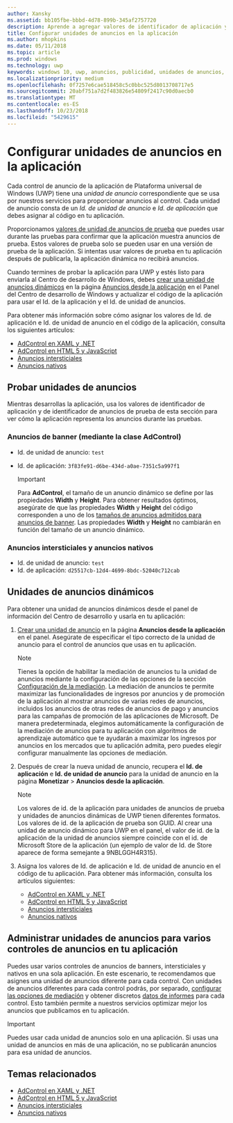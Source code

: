 ```yaml
---
author: Xansky
ms.assetid: bb105fbe-bbbd-4d78-899b-345af2757720
description: Aprende a agregar valores de identificador de aplicación y de identificador de unidad de anuncios a la aplicación desde el panel del Centro de desarrollo de Windows antes de enviar la aplicación a la Tienda.
title: Configurar unidades de anuncios en la aplicación
ms.author: mhopkins
ms.date: 05/11/2018
ms.topic: article
ms.prod: windows
ms.technology: uwp
keywords: windows 10, uwp, anuncios, publicidad, unidades de anuncios, pruebas
ms.localizationpriority: medium
ms.openlocfilehash: 0f7257e6cae518458c5c0bbc525d8013708717e5
ms.sourcegitcommit: 20abf751a7d2f483826e54809f2417c90d0aecb0
ms.translationtype: MT
ms.contentlocale: es-ES
ms.lasthandoff: 10/23/2018
ms.locfileid: "5429615"
---
```

# <a name="set-up-ad-units-in-your-app"></a>Configurar unidades de anuncios en la aplicación

Cada control de anuncio de la aplicación de Plataforma universal de Windows (UWP) tiene una *unidad de anuncio* correspondiente que se usa por nuestros servicios para proporcionar anuncios al control. Cada unidad de anuncio consta de un *Id. de unidad de anuncio* e *Id. de aplicación* que debes asignar al código en tu aplicación.

Proporcionamos [valores de unidad de anuncios de prueba](#test-ad-units) que puedes usar durante las pruebas para confirmar que la aplicación muestra anuncios de prueba. Estos valores de prueba solo se pueden usar en una versión de prueba de la aplicación. Si intentas usar valores de prueba en tu aplicación después de publicarla, la aplicación dinámica no recibirá anuncios.

Cuando termines de probar la aplicación para UWP y estés listo para enviarla al Centro de desarrollo de Windows, debes [crear una unidad de anuncios dinámicos](#live-ad-units) en la página [Anuncios desde la aplicación](../publish/in-app-ads.md) en el Panel del Centro de desarrollo de Windows y actualizar el código de la aplicación para usar el Id. de la aplicación y el Id. de unidad de anuncios.

Para obtener más información sobre cómo asignar los valores de Id. de aplicación e Id. de unidad de anuncio en el código de la aplicación, consulta los siguientes artículos:
* [AdControl en XAML y .NET](adcontrol-in-xaml-and--net.md)
* [AdControl en HTML 5 y JavaScript](adcontrol-in-html-5-and-javascript.md)
* [Anuncios intersticiales](../monetize/interstitial-ads.md)
* [Anuncios nativos](../monetize/native-ads.md)

<span id="test-ad-units" />

## <a name="test-ad-units"></a>Probar unidades de anuncios

Mientras desarrollas la aplicación, usa los valores de identificador de aplicación y de identificador de anuncios de prueba de esta sección para ver cómo la aplicación representa los anuncios durante las pruebas.

### <a name="banner-ads-using-the-adcontrol-class"></a>Anuncios de banner (mediante la clase AdControl)

* Id. de unidad de anuncio: ```test```
* Id. de aplicación:  ```3f83fe91-d6be-434d-a0ae-7351c5a997f1```

    > [!IMPORTANT]
    > Para **AdControl**, el tamaño de un anuncio dinámico se define por las propiedades **Width** y **Height**. Para obtener resultados óptimos, asegúrate de que las propiedades **Width** y **Height** del código corresponden a uno de los [tamaños de anuncios admitidos para anuncios de banner](supported-ad-sizes-for-banner-ads.md). Las propiedades **Width** y **Height** no cambiarán en función del tamaño de un anuncio dinámico.

### <a name="interstitial-ads-and-native-ads"></a>Anuncios intersticiales y anuncios nativos

* Id. de unidad de anuncio: ```test```
* Id. de aplicación:  ```d25517cb-12d4-4699-8bdc-52040c712cab```

<span id="live-ad-units" />

## <a name="live-ad-units"></a>Unidades de anuncios dinámicos

Para obtener una unidad de anuncios dinámicos desde el panel de información del Centro de desarrollo y usarla en tu aplicación:

1.  [Crear una unidad de anuncio](../publish/in-app-ads.md#create-ad-unit) en la página **Anuncios desde la aplicación** en el panel. Asegúrate de especificar el tipo correcto de la unidad de anuncio para el control de anuncios que usas en tu aplicación.
    > [!NOTE]
    > Tienes la opción de habilitar la mediación de anuncios tu la unidad de anuncios mediante la configuración de las opciones de la sección [Configuración de la mediación](../publish/in-app-ads.md#mediation). La mediación de anuncios te permite maximizar las funcionalidades de ingresos por anuncios y de promoción de la aplicación al mostrar anuncios de varias redes de anuncios, incluidos los anuncios de otras redes de anuncios de pago y anuncios para las campañas de promoción de las aplicaciones de Microsoft. De manera predeterminada, elegimos automáticamente la configuración de la mediación de anuncios para tu aplicación con algoritmos de aprendizaje automático que te ayudarán a maximizar los ingresos por anuncios en los mercados que tu aplicación admita, pero puedes elegir configurar manualmente las opciones de mediación.

2.  Después de crear la nueva unidad de anuncio, recupera el **Id. de aplicación** e **Id. de unidad de anuncio** para la unidad de anuncio en la página **Monetizar** &gt; **Anuncios desde la aplicación**.
    > [!NOTE]
    > Los valores de id. de la aplicación para unidades de anuncios de prueba y unidades de anuncios dinámicas de UWP tienen diferentes formatos. Los valores de id. de la aplicación de prueba son GUID. Al crear una unidad de anuncio dinámico para UWP en el panel, el valor de id. de la aplicación de la unidad de anuncios siempre coincide con el id. de Microsoft Store de la aplicación (un ejemplo de valor de Id. de Store aparece de forma semejante a 9NBLGGH4R315).

3.  Asigna los valores de Id. de aplicación e Id. de unidad de anuncio en el código de tu aplicación. Para obtener más información, consulta los artículos siguientes:
    * [AdControl en XAML y .NET](adcontrol-in-xaml-and--net.md)
    * [AdControl en HTML 5 y JavaScript](adcontrol-in-html-5-and-javascript.md)
    * [Anuncios intersticiales](../monetize/interstitial-ads.md)
    * [Anuncios nativos](../monetize/native-ads.md)

<span id="manage" />

## <a name="manage-ad-units-for-multiple-ad-controls-in-your-app"></a>Administrar unidades de anuncios para varios controles de anuncios en tu aplicación

Puedes usar varios controles de anuncios de banners, intersticiales y nativos en una sola aplicación. En este escenario, te recomendamos que asignes una unidad de anuncios diferente para cada control. Con unidades de anuncios diferentes para cada control podrás, por separado, [configurar las opciones de mediación](../publish/in-app-ads.md#mediation) y obtener discretos [datos de informes](../publish/advertising-performance-report.md) para cada control. Esto también permite a nuestros servicios optimizar mejor los anuncios que publicamos en tu aplicación.

> [!IMPORTANT]
> Puedes usar cada unidad de anuncios solo en una aplicación. Si usas una unidad de anuncios en más de una aplicación, no se publicarán anuncios para esa unidad de anuncios.

## <a name="related-topics"></a>Temas relacionados

* [AdControl en XAML y .NET](adcontrol-in-xaml-and--net.md)
* [AdControl en HTML 5 y JavaScript](adcontrol-in-html-5-and-javascript.md)
* [Anuncios intersticiales](interstitial-ads.md)
* [Anuncios nativos](native-ads.md)


 

 

